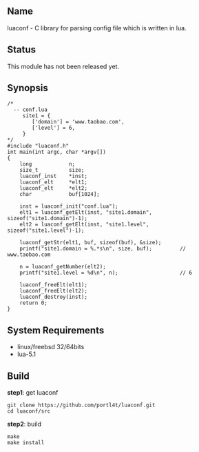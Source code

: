 ## Name
luaconf - C library for parsing config file which is written in lua.

## Status
This module has not been released yet.

## Synopsis

    /*
      -- conf.lua
         site1 = {
            ['domain'] = 'www.taobao.com',
            ['level'] = 6,
         }
    */
    #include "luaconf.h"
    int main(int argc, char *argv[])
    {
        long            n;
        size_t          size;
        luaconf_inst    *inst;
        luaconf_elt     *elt1;
        luaconf_elt     *elt2;
        char            buf[1024];

        inst = luaconf_init("conf.lua");
        elt1 = luaconf_getElt(inst, "site1.domain", sizeof("site1.domain")-1);
        elt2 = luaconf_getElt(inst, "site1.level", sizeof("site1.level")-1);

        luaconf_getStr(elt1, buf, sizeof(buf), &size);
        printf("site1.domain = %.*s\n", size, buf);         // www.taobao.com

        n = luaconf_getNumber(elt2);
        printf("site1.level = %d\n", n);                    // 6

        luaconf_freeElt(elt1);
        luaconf_freeElt(elt2);
        luaconf_destroy(inst);
        return 0;
    }

## System Requirements
* linux/freebsd 32/64bits
* lua-5.1

## Build
**step1**: get luaconf

    git clone https://github.com/portl4t/luaconf.git
    cd luaconf/src

**step2**: build

    make
    make install

